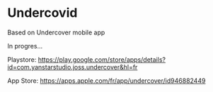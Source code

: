 # Undercovid
Based on Undercover mobile app

In progres...

Playstore: https://play.google.com/store/apps/details?id=com.yanstarstudio.joss.undercover&hl=fr

App Store: https://apps.apple.com/fr/app/undercover/id946882449